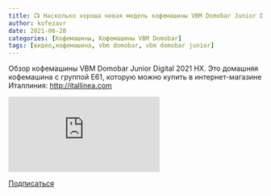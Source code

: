 ```yaml
---
title: 📺 Насколько хороша новая модель кофемашины VBM Domobar Junior Digital?
author: kofezavr
date: 2021-06-28
categories: [Кофемашины, Кофемашины VBM Domobar]
tags: [видео,кофемашина, vbm domobar, vbm domobar junior]
---
```

Обзор кофемашины VBM Domobar Junior Digital 2021 HX. Это домашняя кофемашина с группой Е61, которую можно купить в интернет-магазине Италлиния: http://itallinea.com

<p><div class="youtube-wrapper"><iframe src="https://www.youtube.com/embed/_yRn6rmzhjY" title="YouTube video player" frameborder="0" allow="accelerometer; autoplay; clipboard-write; encrypted-media; gyroscope; picture-in-picture" allowfullscreen></iframe></div></p>

<a class="play" href="https://www.youtube.com/c/Coffeesaurus?sub_confirmation=1"><i class="fab fa-youtube"></i> Подписаться</a>
